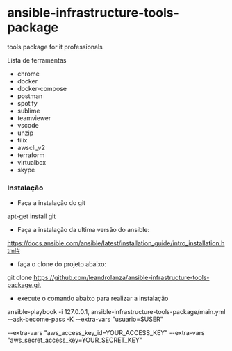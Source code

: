 # ansible-infrastructure-tools-package
 tools package for it professionals

Lista de ferramentas

- chrome
- docker
- docker-compose
- postman
- spotify
- sublime
- teamviewer
- vscode
- unzip
- tilix
- awscli_v2
- terraform
- virtualbox
- skype

### Instalação

 - Faça a instalação do git

 apt-get install git

  - Faça a instalação da ultima versão do ansible:

  https://docs.ansible.com/ansible/latest/installation_guide/intro_installation.html#

 - faça o clone do projeto abaixo:

 git clone https://github.com/leandrolanza/ansible-infrastructure-tools-package.git

 - execute o comando abaixo para realizar a instalação

ansible-playbook -i 127.0.0.1, ansible-infrastructure-tools-package/main.yml --ask-become-pass -K --extra-vars "usuario=$USER"


--extra-vars "aws_access_key_id=YOUR_ACCESS_KEY"
--extra-vars "aws_secret_access_key=YOUR_SECRET_KEY"

